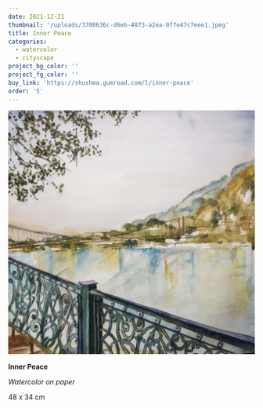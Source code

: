 ```yaml
---
date: 2021-12-21
thumbnail: '/uploads/3708636c-d6eb-4873-a2ea-0f7e47c7eee1.jpeg'
title: Inner Peace
categories:
  - watercolor
  - cityscape
project_bg_color: ''
project_fg_color: ''
buy_link: 'https://shushma.gumroad.com/l/inner-peace'
order: '5'
---
```


![](/uploads/3708636c-d6eb-4873-a2ea-0f7e47c7eee1.jpeg)

**Inner Peace**

_Watercolor on paper_

48 x 34 cm

